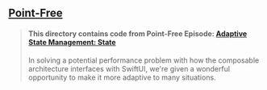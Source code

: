 ## [Point-Free](https://www.pointfree.co)

> #### This directory contains code from Point-Free Episode: [Adaptive State Management: State](https://www.pointfree.co/episodes/ep95-adaptive-state-management-state)
>
> In solving a potential performance problem with how the composable architecture interfaces with SwiftUI, we're given a wonderful opportunity to make it more adaptive to many situations.
